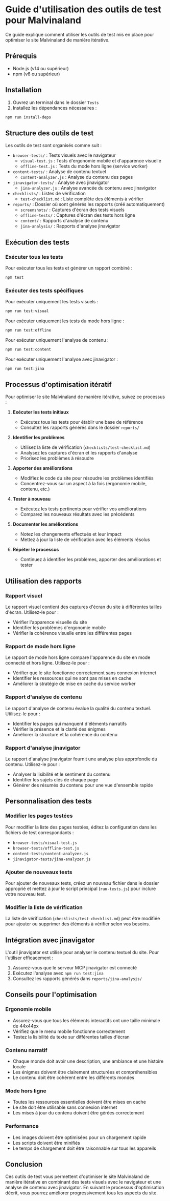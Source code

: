 # Guide d'utilisation des outils de test pour Malvinaland

Ce guide explique comment utiliser les outils de test mis en place pour optimiser le site Malvinaland de manière itérative.

## Prérequis

- Node.js (v14 ou supérieur)
- npm (v6 ou supérieur)

## Installation

1. Ouvrez un terminal dans le dossier `Tests`
2. Installez les dépendances nécessaires :

```bash
npm run install-deps
```

## Structure des outils de test

Les outils de test sont organisés comme suit :

- `browser-tests/` : Tests visuels avec le navigateur
  - `visual-test.js` : Tests d'ergonomie mobile et d'apparence visuelle
  - `offline-test.js` : Tests du mode hors ligne (service worker)
- `content-tests/` : Analyse de contenu textuel
  - `content-analyzer.js` : Analyse du contenu des pages
- `jinavigator-tests/` : Analyse avec jinavigator
  - `jina-analyzer.js` : Analyse avancée du contenu avec jinavigator
- `checklists/` : Listes de vérification
  - `test-checklist.md` : Liste complète des éléments à vérifier
- `reports/` : Dossier où sont générés les rapports (créé automatiquement)
  - `screenshots/` : Captures d'écran des tests visuels
  - `offline-tests/` : Captures d'écran des tests hors ligne
  - `content/` : Rapports d'analyse de contenu
  - `jina-analysis/` : Rapports d'analyse jinavigator

## Exécution des tests

### Exécuter tous les tests

Pour exécuter tous les tests et générer un rapport combiné :

```bash
npm test
```

### Exécuter des tests spécifiques

Pour exécuter uniquement les tests visuels :

```bash
npm run test:visual
```

Pour exécuter uniquement les tests du mode hors ligne :

```bash
npm run test:offline
```

Pour exécuter uniquement l'analyse de contenu :

```bash
npm run test:content
```

Pour exécuter uniquement l'analyse avec jinavigator :

```bash
npm run test:jina
```

## Processus d'optimisation itératif

Pour optimiser le site Malvinaland de manière itérative, suivez ce processus :

1. **Exécuter les tests initiaux**
   - Exécutez tous les tests pour établir une base de référence
   - Consultez les rapports générés dans le dossier `reports/`

2. **Identifier les problèmes**
   - Utilisez la liste de vérification (`checklists/test-checklist.md`)
   - Analysez les captures d'écran et les rapports d'analyse
   - Priorisez les problèmes à résoudre

3. **Apporter des améliorations**
   - Modifiez le code du site pour résoudre les problèmes identifiés
   - Concentrez-vous sur un aspect à la fois (ergonomie mobile, contenu, etc.)

4. **Tester à nouveau**
   - Exécutez les tests pertinents pour vérifier vos améliorations
   - Comparez les nouveaux résultats avec les précédents

5. **Documenter les améliorations**
   - Notez les changements effectués et leur impact
   - Mettez à jour la liste de vérification avec les éléments résolus

6. **Répéter le processus**
   - Continuez à identifier les problèmes, apporter des améliorations et tester

## Utilisation des rapports

### Rapport visuel

Le rapport visuel contient des captures d'écran du site à différentes tailles d'écran. Utilisez-le pour :
- Vérifier l'apparence visuelle du site
- Identifier les problèmes d'ergonomie mobile
- Vérifier la cohérence visuelle entre les différentes pages

### Rapport de mode hors ligne

Le rapport de mode hors ligne compare l'apparence du site en mode connecté et hors ligne. Utilisez-le pour :
- Vérifier que le site fonctionne correctement sans connexion internet
- Identifier les ressources qui ne sont pas mises en cache
- Améliorer la stratégie de mise en cache du service worker

### Rapport d'analyse de contenu

Le rapport d'analyse de contenu évalue la qualité du contenu textuel. Utilisez-le pour :
- Identifier les pages qui manquent d'éléments narratifs
- Vérifier la présence et la clarté des énigmes
- Améliorer la structure et la cohérence du contenu

### Rapport d'analyse jinavigator

Le rapport d'analyse jinavigator fournit une analyse plus approfondie du contenu. Utilisez-le pour :
- Analyser la lisibilité et le sentiment du contenu
- Identifier les sujets clés de chaque page
- Générer des résumés du contenu pour une vue d'ensemble rapide

## Personnalisation des tests

### Modifier les pages testées

Pour modifier la liste des pages testées, éditez la configuration dans les fichiers de test correspondants :
- `browser-tests/visual-test.js`
- `browser-tests/offline-test.js`
- `content-tests/content-analyzer.js`
- `jinavigator-tests/jina-analyzer.js`

### Ajouter de nouveaux tests

Pour ajouter de nouveaux tests, créez un nouveau fichier dans le dossier approprié et mettez à jour le script principal (`run-tests.js`) pour inclure votre nouveau test.

### Modifier la liste de vérification

La liste de vérification (`checklists/test-checklist.md`) peut être modifiée pour ajouter ou supprimer des éléments à vérifier selon vos besoins.

## Intégration avec jinavigator

L'outil jinavigator est utilisé pour analyser le contenu textuel du site. Pour l'utiliser efficacement :

1. Assurez-vous que le serveur MCP jinavigator est connecté
2. Exécutez l'analyse avec `npm run test:jina`
3. Consultez les rapports générés dans `reports/jina-analysis/`

## Conseils pour l'optimisation

### Ergonomie mobile

- Assurez-vous que tous les éléments interactifs ont une taille minimale de 44x44px
- Vérifiez que le menu mobile fonctionne correctement
- Testez la lisibilité du texte sur différentes tailles d'écran

### Contenu narratif

- Chaque monde doit avoir une description, une ambiance et une histoire locale
- Les énigmes doivent être clairement structurées et compréhensibles
- Le contenu doit être cohérent entre les différents mondes

### Mode hors ligne

- Toutes les ressources essentielles doivent être mises en cache
- Le site doit être utilisable sans connexion internet
- Les mises à jour du contenu doivent être gérées correctement

### Performance

- Les images doivent être optimisées pour un chargement rapide
- Les scripts doivent être minifiés
- Le temps de chargement doit être raisonnable sur tous les appareils

## Conclusion

Ces outils de test vous permettent d'optimiser le site Malvinaland de manière itérative en combinant des tests visuels avec le navigateur et une analyse de contenu avec jinavigator. En suivant le processus d'optimisation décrit, vous pourrez améliorer progressivement tous les aspects du site.